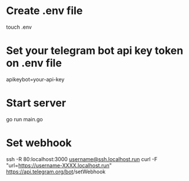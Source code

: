 # Create .env file
touch .env
# Set your telegram bot api key token on .env file
apikeybot=your-api-key
# Start server
go run main.go
# Set webhook
ssh -R 80:localhost:3000 username@ssh.localhost.run
curl -F "url=https://username-XXXX.localhost.run"  https://api.telegram.org/bot<token>/setWebhook 
